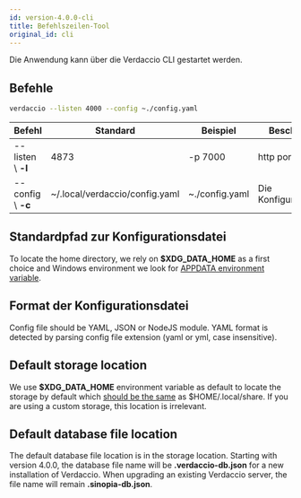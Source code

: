 ```yaml
---
id: version-4.0.0-cli
title: Befehlszeilen-Tool
original_id: cli
---
```


Die Anwendung kann über die Verdaccio CLI gestartet werden.

## Befehle

```bash
verdaccio --listen 4000 --config ~./config.yaml
```

| Befehl             | Standard                       | Beispiel       | Beschreibung            |
| ------------------ | ------------------------------ | -------------- | ----------------------- |
| --listen \ **-l** | 4873                           | -p 7000        | http port               |
| --config \ **-c** | ~/.local/verdaccio/config.yaml | ~./config.yaml | Die Konfigurationsdatei |

## Standardpfad zur Konfigurationsdatei

To locate the home directory, we rely on **$XDG_DATA_HOME** as a first choice and Windows environment we look for [APPDATA environment variable](https://www.howtogeek.com/318177/what-is-the-appdata-folder-in-windows/).

## Format der Konfigurationsdatei

Config file should be YAML, JSON or NodeJS module. YAML format is detected by parsing config file extension (yaml or yml, case insensitive).

## Default storage location

We use **$XDG_DATA_HOME** environment variable as default to locate the storage by default which [should be the same](https://askubuntu.com/questions/538526/is-home-local-share-the-default-value-for-xdg-data-home-in-ubuntu-14-04) as $HOME/.local/share. If you are using a custom storage, this location is irrelevant.

## Default database file location

The default database file location is in the storage location. Starting with version 4.0.0, the database file name will be **.verdaccio-db.json** for a new installation of Verdaccio. When upgrading an existing Verdaccio server, the file name will remain **.sinopia-db.json**.